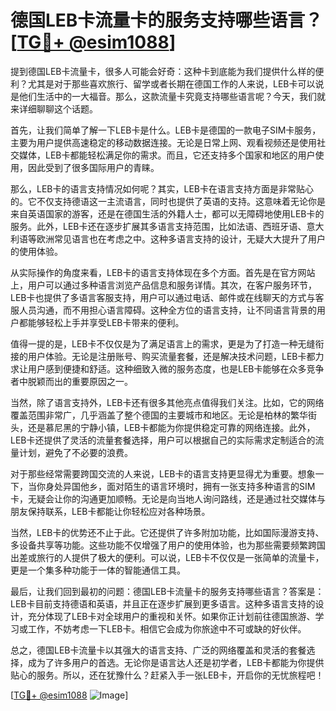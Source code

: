 # 德国LEB卡流量卡的服务支持哪些语言？[[TG💪+ @esim1088](https://t.me/s/esim1088)]

提到德国LEB卡流量卡，很多人可能会好奇：这种卡到底能为我们提供什么样的便利？尤其是对于那些喜欢旅行、留学或者长期在德国工作的人来说，LEB卡可以说是他们生活中的一大福音。那么，这款流量卡究竟支持哪些语言呢？今天，我们就来详细聊聊这个话题。

首先，让我们简单了解一下LEB卡是什么。LEB卡是德国的一款电子SIM卡服务，主要为用户提供高速稳定的移动数据连接。无论是日常上网、观看视频还是使用社交媒体，LEB卡都能轻松满足你的需求。而且，它还支持多个国家和地区的用户使用，因此受到了很多国际用户的青睐。

那么，LEB卡的语言支持情况如何呢？其实，LEB卡在语言支持方面是非常贴心的。它不仅支持德语这一主流语言，同时也提供了英语的支持。这意味着无论你是来自英语国家的游客，还是在德国生活的外籍人士，都可以无障碍地使用LEB卡的服务。此外，LEB卡还在逐步扩展其多语言支持范围，比如法语、西班牙语、意大利语等欧洲常见语言也在考虑之中。这种多语言支持的设计，无疑大大提升了用户的使用体验。

从实际操作的角度来看，LEB卡的语言支持体现在多个方面。首先是在官方网站上，用户可以通过多种语言浏览产品信息和服务详情。其次，在客户服务环节，LEB卡也提供了多语言客服支持，用户可以通过电话、邮件或在线聊天的方式与客服人员沟通，而不用担心语言障碍。这种全方位的语言支持，让不同语言背景的用户都能够轻松上手并享受LEB卡带来的便利。

值得一提的是，LEB卡不仅仅是为了满足语言上的需求，更是为了打造一种无缝衔接的用户体验。无论是注册账号、购买流量套餐，还是解决技术问题，LEB卡都力求让用户感到便捷和舒适。这种细致入微的服务态度，也是LEB卡能够在众多竞争者中脱颖而出的重要原因之一。

当然，除了语言支持外，LEB卡还有很多其他亮点值得我们关注。比如，它的网络覆盖范围非常广，几乎涵盖了整个德国的主要城市和地区。无论是柏林的繁华街头，还是慕尼黑的宁静小镇，LEB卡都能为你提供稳定可靠的网络连接。此外，LEB卡还提供了灵活的流量套餐选择，用户可以根据自己的实际需求定制适合的流量计划，避免了不必要的浪费。

对于那些经常需要跨国交流的人来说，LEB卡的语言支持更显得尤为重要。想象一下，当你身处异国他乡，面对陌生的语言环境时，拥有一张支持多种语言的SIM卡，无疑会让你的沟通更加顺畅。无论是向当地人询问路线，还是通过社交媒体与朋友保持联系，LEB卡都能让你轻松应对各种场景。

当然，LEB卡的优势还不止于此。它还提供了许多附加功能，比如国际漫游支持、多设备共享等功能。这些功能不仅增强了用户的使用体验，也为那些需要频繁跨国出差或旅行的人提供了极大的便利。可以说，LEB卡不仅仅是一张简单的流量卡，更是一个集多种功能于一体的智能通信工具。

最后，让我们回到最初的问题：德国LEB卡流量卡的服务支持哪些语言？答案是：LEB卡目前支持德语和英语，并且正在逐步扩展到更多语言。这种多语言支持的设计，充分体现了LEB卡对全球用户的重视和关怀。如果你正计划前往德国旅游、学习或工作，不妨考虑一下LEB卡。相信它会成为你旅途中不可或缺的好伙伴。

总之，德国LEB卡流量卡以其强大的语言支持、广泛的网络覆盖和灵活的套餐选择，成为了许多用户的首选。无论你是语言达人还是初学者，LEB卡都能为你提供贴心的服务。所以，还在犹豫什么？赶紧入手一张LEB卡，开启你的无忧旅程吧！

[[TG💪+ @esim1088](https://t.me/s/esim1088) ![Image](https://i.postimg.cc/4NQfJmqS/Snipaste-2025-05-13-00-14-12.png)]